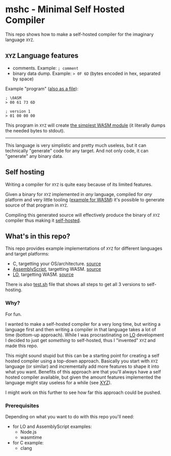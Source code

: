 # mshc - Minimal Self Hosted Compiler

This repo shows how to make a self-hosted compiler for the imaginary language `XYZ`.

## `XYZ` Language features

- comments. Example: `; comment`
- binary data dump. Example: `> 0F 6D` (bytes encoded in hex, separated by space)

Example "program" ([also as a file](examples/empty-module.xyz)): 
```xyz
; \0ASM
> 00 61 73 6D

; version 1
> 01 00 00 00
```

This program in `XYZ` will create [the simplest WASM module](https://developer.mozilla.org/en-US/docs/WebAssembly/Guides/Understanding_the_text_format#the_simplest_module) (it literally dumps the needed bytes to stdout).

---

This language is very simplistic and pretty much useless, but it can technically "generate" code for any target. And not only code, it can "generate" any binary data.

## Self hosting

Writing a compiler for `XYZ` is quite easy because of its limited features.

Given a binary for `XYZ` implemented in *any* language, compiled for *any* platform and very little tooling ([example for WASM](utils/wasm2xyz.mjs)) it's possible to generate source of that program in `XYZ`.

Compiling this generated source will effectively produce the binary of `XYZ` compiler thus making it [self-hosted](https://en.wikipedia.org/wiki/Self-hosting_(compilers)).

## What's in this repo?

This repo provides example implementations of `XYZ` for different languages and target platforms:
- C, targetting your OS/architecture. [source](src/mshc.c)
- [AssemblyScript](https://www.assemblyscript.org/), targetting WASM. [source](src/mshc.lo)
- [LO](https://github.com/glebbash/LO), targetting WASM. [source](src/mshc.lo)

There is also [test.sh](./test.sh) file that shows all steps to get all 3 versions to self-hosting.

### Why?

For fun.

I wanted to make a self-hosted compiler for a very long time, but writing a language first and then writing a compiler in that language takes a lot of time (bottom-up approach). While I was procrastinating on [LO](https://github.com/glebbash/LO) development I decided to just get *something* to self-hosted, thus I "invented" `XYZ` and made this repo.

This might sound stupid but this can be a starting point for creating a self hosted compiler using a top-down approach. Basically you start with `XYZ` language (or similar) and incrementally add more features to shape it into what you want. Benefits of this approach are that you'll always have a self hosted compiler available, but given the amount features implemented the language might stay useless for a while (see [XYZ](#xyz-language-features)).

I might work on this further to see how far this approach could be pushed.

### Prerequisites

Depending on what you want to do with this repo you'll need:
- for LO and AssemblyScript examples:
  - Node.js
  - wasmtime
- for C example:
  - clang
